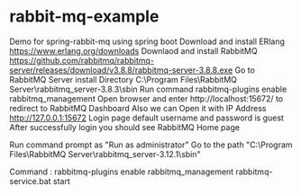 # rabbit-mq-example
Demo for spring-rabbit-mq using spring boot
Download and install ERlang https://www.erlang.org/downloads
Downlaod and install RabbitMQ https://github.com/rabbitmq/rabbitmq-server/releases/download/v3.8.8/rabbitmq-server-3.8.8.exe
Go to RabbitMQ Server install Directory C:\Program Files\RabbitMQ Server\rabbitmq_server-3.8.3\sbin
Run command rabbitmq-plugins enable rabbitmq_management
Open browser and enter http://localhost:15672/ to redirect to RabbitMQ Dashboard
Also we can Open it with IP Address http://127.0.0.1:15672
Login page default username and password is guest
After successfully login you should see RabbitMQ Home page



Run command prompt as "Run as administrator"
Go to the path  "C:\Program Files\RabbitMQ Server\rabbitmq_server-3.12.1\sbin"


Command : 
rabbitmq-plugins enable rabbitmq_management
rabbitmq-service.bat start

